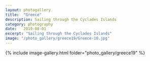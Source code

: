 ```yaml
---
layout: photogallery
title:  "Greece"
description: Sailing through the Cyclades Islands
category: photography
date:   2019-08-01
excerpt: "Sailing through the Cyclades Islands"
image: "/photo_gallery/greece19/Greece-10.jpg"
---
```

<!-- ## Berlin Over The Years -->
{% include image-gallery.html folder="photo_gallery/greece19" %}

